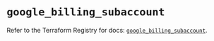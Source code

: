 # `google_billing_subaccount`

Refer to the Terraform Registry for docs: [`google_billing_subaccount`](https://registry.terraform.io/providers/hashicorp/google/6.34.1/docs/resources/billing_subaccount).
